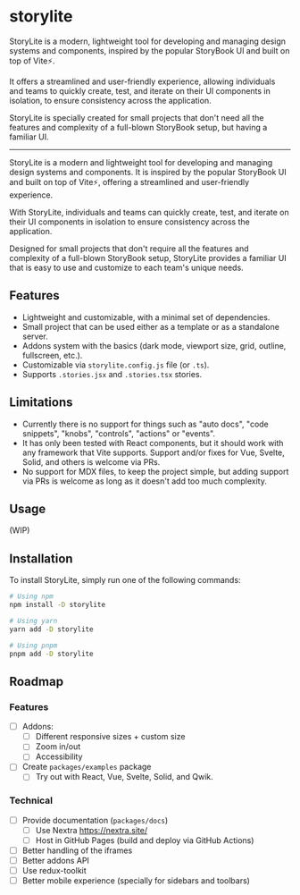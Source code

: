# storylite

StoryLite is a modern, lightweight tool for developing and managing design systems and components, inspired by the
popular StoryBook UI and built on top of Vite⚡️.

It offers a streamlined and user-friendly experience, allowing individuals and teams to quickly create, test, and
iterate on their UI components in isolation, to ensure consistency across the application.

StoryLite is specially created for small projects that don't need all the features and complexity of a full-blown
StoryBook setup, but having a familiar UI.

---

StoryLite is a modern and lightweight tool for developing and managing design systems and components. It is inspired by
the popular StoryBook UI and built on top of Vite⚡️, offering a streamlined and user-friendly experience.

With StoryLite, individuals and teams can quickly create, test, and iterate on their UI components in isolation to
ensure consistency across the application.

Designed for small projects that don't require all the features and complexity of a full-blown StoryBook setup,
StoryLite provides a familiar UI that is easy to use and customize to each team's unique needs.

## Features

- Lightweight and customizable, with a minimal set of dependencies.
- Small project that can be used either as a template or as a standalone server.
- Addons system with the basics (dark mode, viewport size, grid, outline, fullscreen, etc.).
- Customizable via `storylite.config.js` file (or `.ts`).
- Supports `.stories.jsx` and `.stories.tsx` stories.

## Limitations

- Currently there is no support for things such as "auto docs", "code snippets", "knobs", "controls", "actions"
  or "events".
- It has only been tested with React components, but it should work with any framework that Vite supports. Support
  and/or fixes for Vue, Svelte, Solid, and others is welcome via PRs.
- No support for MDX files, to keep the project simple, but adding support via PRs is welcome as long as it doesn't
  add too much complexity.

## Usage

(WIP)

## Installation

To install StoryLite, simply run one of the following commands:

```bash
# Using npm
npm install -D storylite

# Using yarn
yarn add -D storylite

# Using pnpm
pnpm add -D storylite
```

## Roadmap

### Features

- [ ] Addons:
    - [ ] Different responsive sizes + custom size
    - [ ] Zoom in/out
    - [ ] Accessibility
- [ ] Create `packages/examples` package
    - [ ] Try out with React, Vue, Svelte, Solid, and Qwik.

### Technical

- [ ] Provide documentation (`packages/docs`)
    - [ ] Use Nextra https://nextra.site/
    - [ ] Host in GitHub Pages (build and deploy via GitHub Actions)
- [ ] Better handling of the iframes
- [ ] Better addons API
- [ ] Use redux-toolkit
- [ ] Better mobile experience (specially for sidebars and toolbars)
